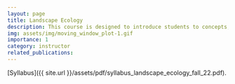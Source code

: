 ```yaml
---
layout: page
title: Landscape Ecology
description: This course is designed to introduce students to concepts, methods, and applications of landscape ecology. Students are expected to understand how landscape structure and spatial configuration affect ecological processes and vice versa through 1) lectures, 2) assignments, 3) open-book exams, and 4) a final project.
img: assets/img/moving_window_plot-1.gif
importance: 1
category: instructor
related_publications:
---
```


[Syllabus]({{ site.url }}/assets/pdf/syllabus_landscape_ecology_fall_22.pdf).

